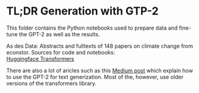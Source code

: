 # TL;DR Generation with GTP-2
This folder contains the Python notebooks used to prepare data and fine-tune the GPT-2 as well as the results.  

As des
Data: Abstracts and fulltexts of 148 papers on climate change from econstor.
Sources for code and notebooks:  
[Huggingface Transformers](https://github.com/huggingface/transformers)

There are also a lot of aricles such as this [Medium post](https://towardsdatascience.com/fine-tuning-gpt2-for-text-generation-using-pytorch-2ee61a4f1ba7) which explain how to use the GPT-2 for text generization. Most of the, however, use older versions of the transformers library.
